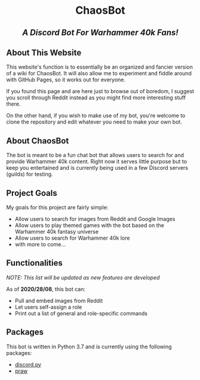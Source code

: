 <html>
  <body>
      <center><h1><b>ChaosBot</b></h1>
      <h2><i>A Discord Bot For Warhammer 40k Fans!</i></h2></center>
  </body>
</html>

## About This Website

This website's function is to essentially be an organized and fancier version
of a wiki for ChaosBot.
It will also allow me to experiment and fiddle around with GitHub Pages, so
it works out for everyone.

If you found this page and are here just to browse out of boredom, I suggest
you scroll through Reddit instead as you might find more interesting
stuff there.

On the other hand, if you wish to make use of my bot, you're welcome to clone
the repository and edit whatever you need to make your own bot.

## About ChaosBot

The bot is meant to be a fun chat bot that allows users to search for and
provide Warhammer 40k content.
Right now it serves little purpose but to keep you entertained and is
currently being used in a few Discord servers (guilds) for testing.

## Project Goals

My goals for this project are fairly simple:

* Allow users to search for images from Reddit and Google Images
* Allow users to play themed games with the bot based on the Warhammer
40k fantasy universe
* Allow users to search for Warhammer 40k lore
* with more to come...

## Functionalities

*NOTE: This list will be updated as new features are developed*

As of **2020/28/08**, this bot can:

* Pull and embed images from Reddit
* Let users self-assign a role
* Print out a list of general and role-specific commands

## Packages

This bot is written in Python 3.7 and is currently using the following packages:

* [discord.py](https://discordpy.readthedocs.io/en/latest/index.html "Discord.py API Documentation")
* [praw](https://praw.readthedocs.io/en/latest/index.html "PRAW Documentation")
